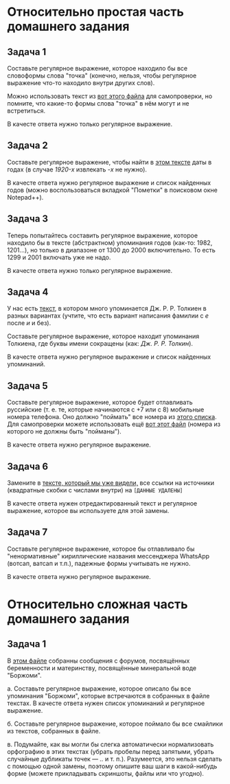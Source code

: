 # Относительно простая часть домашнего задания

## Задача 1

Составьте регулярное выражение, которое находило бы все словоформы слова "точка" (конечно, нельзя, чтобы регулярное выражение что-то находило внутри других слов).

Можно использовать текст из [вот этого файла](https://github.com/volina092/RSUH_intro_compling_ma/blob/1sem_re/1%20%D1%81%D0%B5%D0%BC%D0%B8%D0%BD%D0%B0%D1%80%20(%D0%A0%D0%B5%D0%B3%D1%83%D0%BB%D1%8F%D1%80%D0%BD%D1%8B%D0%B5%20%D0%B2%D1%8B%D1%80%D0%B0%D0%B6%D0%B5%D0%BD%D0%B8%D1%8F)/%D0%A4%D0%B0%D0%B9%D0%BB%D1%8B/hw1.txt) для самопроверки, но помните, что какие-то формы слова "точка" в нём могут и не встретиться.

В качесте ответа нужно только регулярное выражение.

## Задача 2

Составьте регулярное выражение, чтобы найти в [этом тексте](https://github.com/volina092/RSUH_intro_compling_ma/blob/1sem_re/1%20%D1%81%D0%B5%D0%BC%D0%B8%D0%BD%D0%B0%D1%80%20(%D0%A0%D0%B5%D0%B3%D1%83%D0%BB%D1%8F%D1%80%D0%BD%D1%8B%D0%B5%20%D0%B2%D1%8B%D1%80%D0%B0%D0%B6%D0%B5%D0%BD%D0%B8%D1%8F)/%D0%A4%D0%B0%D0%B9%D0%BB%D1%8B/hw2.txt) даты в годах (в случае _1920-x_ извлекать _-x_ не нужно).

В качесте ответа нужно регулярное выражение и список найденных годов (можно воспользоваться вкладкой "Пометки" в поисковом окне Notepad++).

## Задача 3

Теперь попытайтесь составить регулярное выражение, которое находило бы в тексте (абстрактном) упоминания годов (как-то: 1982, 1201...), но только в диапазоне от 1300 до 2000 включительно. То есть 1299 и 2001 включать уже не надо.

В качесте ответа нужно только регулярное выражение.

## Задача 4

У нас есть [текст](https://github.com/volina092/RSUH_intro_compling_ma/blob/1sem_re/1%20%D1%81%D0%B5%D0%BC%D0%B8%D0%BD%D0%B0%D1%80%20(%D0%A0%D0%B5%D0%B3%D1%83%D0%BB%D1%8F%D1%80%D0%BD%D1%8B%D0%B5%20%D0%B2%D1%8B%D1%80%D0%B0%D0%B6%D0%B5%D0%BD%D0%B8%D1%8F)/%D0%A4%D0%B0%D0%B9%D0%BB%D1%8B/hw4.txt), в котором много упоминается Дж. Р. Р. Толкиен в разных вариантах (учтите, что есть вариант написания фамилии с _е_ после _и_ и без).

Cоставьте регулярное выражение, которое находит упоминания Толкиена, где буквы имени сокращены (как: _Дж. Р. Р. Толкин_).

В качесте ответа нужно регулярное выражение и список найденных упоминаний.

## Задача 5

Cоставьте регулярное выражение, которое будет отлавливать руссийские (т. е. те, которые начинаются с +7 или с 8) мобильные номера телефона. Оно должно "поймать" все номера из [этого списка](https://github.com/volina092/RSUH_intro_compling_ma/blob/1sem_re/1%20%D1%81%D0%B5%D0%BC%D0%B8%D0%BD%D0%B0%D1%80%20(%D0%A0%D0%B5%D0%B3%D1%83%D0%BB%D1%8F%D1%80%D0%BD%D1%8B%D0%B5%20%D0%B2%D1%8B%D1%80%D0%B0%D0%B6%D0%B5%D0%BD%D0%B8%D1%8F)/%D0%A4%D0%B0%D0%B9%D0%BB%D1%8B/hw5_true). Для самопроверки можете использовать ещё [вот этот файл](https://github.com/volina092/RSUH_intro_compling_ma/blob/1sem_re/1%20%D1%81%D0%B5%D0%BC%D0%B8%D0%BD%D0%B0%D1%80%20(%D0%A0%D0%B5%D0%B3%D1%83%D0%BB%D1%8F%D1%80%D0%BD%D1%8B%D0%B5%20%D0%B2%D1%8B%D1%80%D0%B0%D0%B6%D0%B5%D0%BD%D0%B8%D1%8F)/%D0%A4%D0%B0%D0%B9%D0%BB%D1%8B/hw5_false) (номера из которого не должны быть "пойманы"). 

В качесте ответа нужно регулярное выражение.

## Задача 6

Замените в [тексте, который мы уже видели,](https://github.com/volina092/RSUH_intro_compling_ma/blob/1sem_re/1%20%D1%81%D0%B5%D0%BC%D0%B8%D0%BD%D0%B0%D1%80%20(%D0%A0%D0%B5%D0%B3%D1%83%D0%BB%D1%8F%D1%80%D0%BD%D1%8B%D0%B5%20%D0%B2%D1%8B%D1%80%D0%B0%D0%B6%D0%B5%D0%BD%D0%B8%D1%8F)/%D0%A4%D0%B0%D0%B9%D0%BB%D1%8B/hw2.txt) все ссылки на источники (квадратные скобки с числами внутри) на `[ДАННЫЕ УДАЛЕНЫ]`

В качесте ответа нужен отредактированный текст и регулярное выражение, которое вы используете для этой замены.

## Задача 7

Составьте регулярное выражение, которое бы отлавливало бы "ненормативные" кириллические названия мессенджера WhatsApp (вотсап, ватсап и т.п.), падежные формы учитывать не нужно.

В качесте ответа нужно регулярное выражение.

# Относительно сложная часть домашнего задания

## Задача 1

В [этом файле](https://github.com/volina092/RSUH_intro_compling_ma/blob/1sem_re/1%20%D1%81%D0%B5%D0%BC%D0%B8%D0%BD%D0%B0%D1%80%20(%D0%A0%D0%B5%D0%B3%D1%83%D0%BB%D1%8F%D1%80%D0%BD%D1%8B%D0%B5%20%D0%B2%D1%8B%D1%80%D0%B0%D0%B6%D0%B5%D0%BD%D0%B8%D1%8F)/%D0%A4%D0%B0%D0%B9%D0%BB%D1%8B/hw_harder1.txt) собранны сообщения с форумов, посвящённых беременности и материнству, посвящённые минеральной воде "Боржоми". 

a. Составьте регулярное выражение, которое описало бы все упоминания "Боржоми", которые встречаются в собранных в файле текстах. В качесте ответа нужен список упоминаний и регулярное выражение.

б. Составьте регулярное выражение, которое поймало бы все смайлики из текстов, собранных в файле.

в. Подумайте, как вы могли бы слегка автоматически нормализовать орфографию в этих текстах (убрать пробелы перед запятыми, убрать случайные дубликаты точек — _.._ и т. п.). Разумеется, это нельзя сделать с помощью одной замены, поэтому опишите ваш шаги в какой-нибудь форме (можете прикладывать скриншоты, файлы или что угодно).

